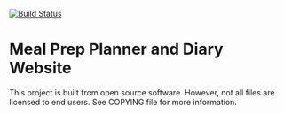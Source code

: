 [![Build Status](https://travis-ci.org/leaniterationsllc/mealprepplan.svg?branch=master)](https://travis-ci.org/leaniterationsllc/mealprepplan)

# Meal Prep Planner and Diary Website

This project is built from open source software. However, not all files are licensed to end users. See COPYING file for more information.
